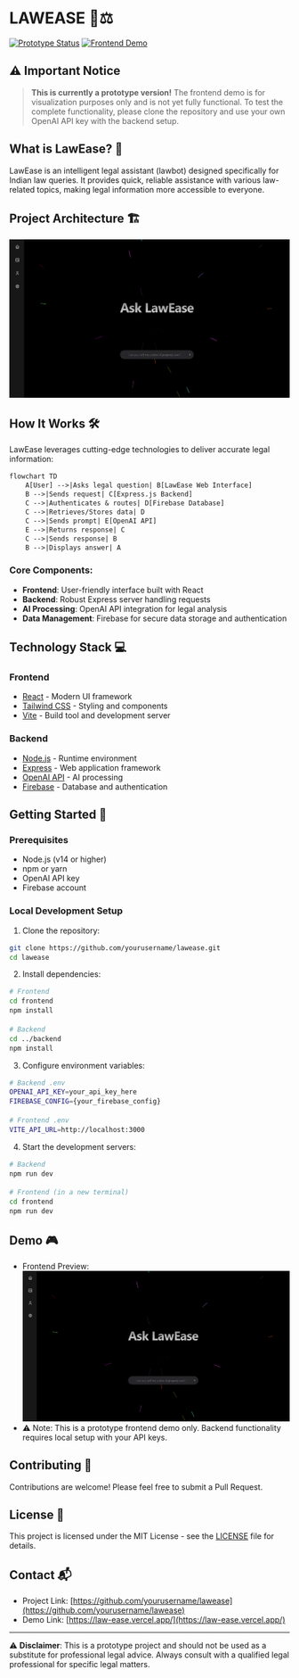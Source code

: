 # LAWEASE 🤖⚖️

[![Prototype Status](https://img.shields.io/badge/Status-Prototype-yellow.svg)](https://law-ease.vercel.app/)
[![Frontend Demo](https://img.shields.io/badge/Demo-Frontend-blue.svg)](https://law-ease.vercel.app/)

## ⚠️ Important Notice

> **This is currently a prototype version!** The frontend demo is for visualization purposes only and is not yet fully functional. To test the complete functionality, please clone the repository and use your own OpenAI API key with the backend setup.

## What is LawEase? 🎯

LawEase is an intelligent legal assistant (lawbot) designed specifically for Indian law queries. It provides quick, reliable assistance with various law-related topics, making legal information more accessible to everyone.

## Project Architecture 🏗️

![LawEase Architecture](https://github.com/pranavranjithkannan/CDS087/blob/bbccb45f01294b2048c702cbf9f32e4508de664d/demo%20image/demo.png)

## How It Works 🛠️

LawEase leverages cutting-edge technologies to deliver accurate legal information:

```mermaid
flowchart TD
    A[User] -->|Asks legal question| B[LawEase Web Interface]
    B -->|Sends request| C[Express.js Backend]
    C -->|Authenticates & routes| D[Firebase Database]
    C -->|Retrieves/Stores data| D
    C -->|Sends prompt| E[OpenAI API]
    E -->|Returns response| C
    C -->|Sends response| B
    B -->|Displays answer| A
```

### Core Components:

- **Frontend**: User-friendly interface built with React
- **Backend**: Robust Express server handling requests
- **AI Processing**: OpenAI API integration for legal analysis
- **Data Management**: Firebase for secure data storage and authentication

## Technology Stack 💻

### Frontend

- [React](https://react.dev/) - Modern UI framework
- [Tailwind CSS](https://tailwindcss.com/) - Styling and components
- [Vite](https://vitejs.dev/) - Build tool and development server

### Backend

- [Node.js](https://nodejs.org/) - Runtime environment
- [Express](https://expressjs.com/) - Web application framework
- [OpenAI API](https://openai.com/blog/openai-api) - AI processing
- [Firebase](https://firebase.google.com/) - Database and authentication

## Getting Started 🚀

### Prerequisites

- Node.js (v14 or higher)
- npm or yarn
- OpenAI API key
- Firebase account

### Local Development Setup

1. Clone the repository:

```bash
git clone https://github.com/yourusername/lawease.git
cd lawease
```

2. Install dependencies:

```bash
# Frontend
cd frontend
npm install

# Backend
cd ../backend
npm install
```

3. Configure environment variables:

```bash
# Backend .env
OPENAI_API_KEY=your_api_key_here
FIREBASE_CONFIG={your_firebase_config}

# Frontend .env
VITE_API_URL=http://localhost:3000
```

4. Start the development servers:

```bash
# Backend
npm run dev

# Frontend (in a new terminal)
cd frontend
npm run dev
```

## Demo 🎮

- Frontend Preview:
![Alt text](https://github.com/pranavranjithkannan/CDS087/blob/bbccb45f01294b2048c702cbf9f32e4508de664d/demo%20image/demo.png "Main Page")
- ⚠️ Note: This is a prototype frontend demo only. Backend functionality requires local setup with your API keys.

## Contributing 🤝

Contributions are welcome! Please feel free to submit a Pull Request.

## License 📄

This project is licensed under the MIT License - see the [LICENSE](LICENSE) file for details.

## Contact 📬

- Project Link: [https://github.com/yourusername/lawease](https://github.com/yourusername/lawease)
- Demo Link: [https://law-ease.vercel.app/](https://law-ease.vercel.app/)

---

⚠️ **Disclaimer**: This is a prototype project and should not be used as a substitute for professional legal advice. Always consult with a qualified legal professional for specific legal matters.
